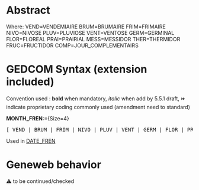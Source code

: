 ﻿# Abstract
Where:
VEND=VENDEMIAIRE
BRUM=BRUMAIRE
FRIM=FRIMAIRE
NIVO=NIVOSE
PLUV=PLUVIOSE
VENT=VENTOSE
GERM=GERMINAL
FLOR=FLOREAL
PRAI=PRAIRIAL
MESS=MESSIDOR
THER=THERMIDOR
FRUC=FRUCTIDOR
COMP=JOUR_COMPLEMENTAIRS


# GEDCOM Syntax (extension included)
Convention used : **bold** when mandatory, _italic_ when add by 5.5.1 draft, &#x23E9; indicate proprietary coding commonly used (amendment need to standard)<br />

**MONTH_FREN**:={Size=4}
<pre>
[ VEND | BRUM | FRIM | NIVO | PLUV | VENT | GERM | FLOR | PRAI | MESS | THER | FRUC | COMP ]
</pre>
Used in <a href=Ged.DATE_FREN.md>DATE_FREN</a><br />

# Geneweb behavior


:warning: to be continued/checked


